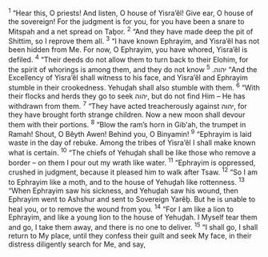 <sup>1</sup> “Hear this, O priests! And listen, O house of Yisra’ĕl! Give ear, O house of the sovereign! For the judgment is for you, for you have been a snare to Mitspah and a net spread on Taḇor.
<sup>2</sup> “And they have made deep the pit of Shittim, so I reprove them all.
<sup>3</sup> “I have known Ephrayim, and Yisra’ĕl has not been hidden from Me. For now, O Ephrayim, you have whored, Yisra’ĕl is defiled.
<sup>4</sup> “Their deeds do not allow them to turn back to their Elohim, for the spirit of whorings is among them, and they do not know יהוה.
<sup>5</sup> “And the Excellency of Yisra’ĕl shall witness to his face, and Yisra’ĕl and Ephrayim stumble in their crookedness. Yehuḏah shall also stumble with them.
<sup>6</sup> “With their flocks and herds they go to seek יהוה, but do not find Him – He has withdrawn from them.
<sup>7</sup> “They have acted treacherously against יהוה, for they have brought forth strange children. Now a new moon shall devour them with their portions.
<sup>8</sup> “Blow the ram’s horn in Gib‛ah, the trumpet in Ramah! Shout, O Bĕyth Awen! Behind you, O Binyamin!
<sup>9</sup> “Ephrayim is laid waste in the day of rebuke. Among the tribes of Yisra’ĕl I shall make known what is certain.
<sup>10</sup> “The chiefs of Yehuḏah shall be like those who remove a border – on them I pour out my wrath like water.
<sup>11</sup> “Ephrayim is oppressed, crushed in judgment, because it pleased him to walk after Tsaw.
<sup>12</sup> “So I am to Ephrayim like a moth, and to the house of Yehuḏah like rottenness.
<sup>13</sup> “When Ephrayim saw his sickness, and Yehuḏah saw his wound, then Ephrayim went to Ashshur and sent to Sovereign Yarĕḇ. But he is unable to heal you, or to remove the wound from you.
<sup>14</sup> “For I am like a lion to Ephrayim, and like a young lion to the house of Yehuḏah. I Myself tear them and go, I take them away, and there is no one to deliver.
<sup>15</sup> “I shall go, I shall return to My place, until they confess their guilt and seek My face, in their distress diligently search for Me, and say,
